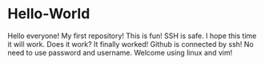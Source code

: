 # Hello-World
Hello everyone!
My first repository!
This is fun!
SSH is safe.
I hope this time it will work.
Does it work?
It finally worked!
Github is connected by ssh!
No need to use password and username.
Welcome using linux and vim!
